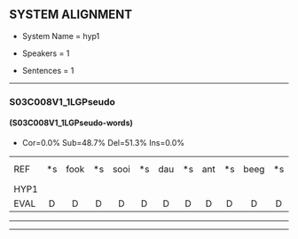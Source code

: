 
## SYSTEM ALIGNMENT

- System Name = hyp1

- Speakers = 1

- Sentences = 1

---

### S03C008V1_1LGPseudo

#### (S03C008V1_1LGPseudo-words)

- Cor=0.0%	Sub=48.7%	Del=51.3%	Ins=0.0%

|  |  |  |  |  |  |  |  |  |  |  |  |  |  |  |  |  |  |  |  |  |  |  |  |  |  |  |  |  |  |  |  |  |  |  |  |  |  |  |  |  |  |  |  |  |  |  |  |  |  |  |  |  |  |  |  |  |  |  |  |  |  |  |  |  |  |  |  |  |  |  |  |  |  |  |  |  |  |  |
|:--- |:---:|:---:|:---:|:---:|:---:|:---:|:---:|:---:|:---:|:---:|:---:|:---:|:---:|:---:|:---:|:---:|:---:|:---:|:---:|:---:|:---:|:---:|:---:|:---:|:---:|:---:|:---:|:---:|:---:|:---:|:---:|:---:|:---:|:---:|:---:|:---:|:---:|:---:|:---:|:---:|:---:|:---:|:---:|:---:|:---:|:---:|:---:|:---:|:---:|:---:|:---:|:---:|:---:|:---:|:---:|:---:|:---:|:---:|:---:|:---:|:---:|:---:|:---:|:---:|:---:|:---:|:---:|:---:|:---:|:---:|:---:|:---:|:---:|:---:|:---:|:---:|:---:|:---:|
| REF | *s | fook | *s | sooi | *s | dau | *s | ant | *s | beeg | *s | sprunt | *s | hool | *s | larst | vout*(fout) | *s | zwoei | *s | fam | *s | rachts*(rechts) | *s | vaap | *s | sprieuw | *s | keng | *s | swoers | *s | doer | *s | plirt | *s | jien | *s | blard | *s | guul | *s | hoekt | *s | neeuw*(leeuw) | *s | noork | *s | vid | *s | zans | *s | leum | *s | haans | *s | spaai | *s | sjalt | *s | heik | *s | sank | *s | roen | *s | frijk | *s | eem | *s | *s | grek | *s | dron | *s | snaaf | *s | stuid |
| HYP1 |  |  |  |  |  |  |  |  |  |  |  |  |  |  |  |  |  |  |  |  |  |  |  |  |  |  |  |  |  |  |  |  |  |  |  |  |  |  |  |  | vok | zoi | kam | alt | beer | sprint | hon | just | vald | so | fal | a | spril | kijk | setour | liet | j | boraat | gen | heuk | nee | nok | viet | sas | em | um | span | fuild | hk | vank | in | vrak | één | schert | reek | zom | na | stt |
| EVAL | D | D | D | D | D | D | D | D | D | D | D | D | D | D | D | D | D | D | D | D | D | D | D | D | D | D | D | D | D | D | D | D | D | D | D | D | D | D | D | D | S | S | S | S | S | S | S | S | S | S | S | S | S | S | S | S | S | S | S | S | S | S | S | S | S | S | S | S | S | S | S | S | S | S | S | S | S | S |
---

---

